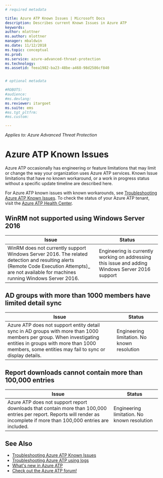 ```yaml
---
# required metadata

title: Azure ATP Known Issues | Microsoft Docs
description: Describes current Known Issues in Azure ATP
keywords:
author: mlottner
ms.author: mlottner
manager: mbaldwin
ms.date: 11/12/2018
ms.topic: conceptual
ms.prod:
ms.service: azure-advanced-threat-protection
ms.technology:
ms.assetid: feea1982-ba23-48be-a468-98d2586cf840


# optional metadata

#ROBOTS:
#audience:
#ms.devlang:
ms.reviewer: itargoet
ms.suite: ems
#ms.tgt_pltfrm:
#ms.custom:

---
```


*Applies to: Azure Advanced Threat Protection*

# Azure ATP Known Issues

Azure ATP occasionally has engineering or feature limitations that may limit or change the way your organization uses Azure ATP services. Known Issue limitations that have no known workaround, or a work in progress status without a specific update timeline are described here. 

For Azure ATP known issues with known workarounds, see [Troubleshooting Azure ATP Known Issues](troubleshooting-atp-known-issues.md). To check the status of your Azure ATP tenant, visit the [Azure ATP Health Center](atp-health-center.md). 

## WinRM not supported using Windows Server 2016

|Issue|Status|
|----|----|
|WinRM does not currently support Windows Server 2016. The related detection and resulting alerts (Remote Code Execution Attempts)_ are not available for machines running Windows Server 2016.|Engineering is currently working on addressing this issue and adding Windows Server 2016 support||

## AD groups with more than 1000 members have limited detail sync

|Issue|Status|
|----|----|
|Azure ATP does not support entity detail sync in AD groups with more than 1000 members per group. When investigating entities in groups with more than 1000 members, some entities may fail to sync or display details. |Engineering limitation. No known resolution|

## Report downloads cannot contain more than 100,000 entries

|Issue|Status|
|----|----|
|Azure ATP does not support report downloads that contain more than 100,000 entries per report. Reports will render as incomplete if more than 100,000 entries are included. |Engineering limitation. No known resolution|

## See Also

- [Troubleshooting Azure ATP Known Issues](troubleshooting-atp-known-issues.md)
- [Troubleshooting Azure ATP using logs](troubleshooting-atp-using-logs.md)
- [What's new in Azure ATP](atp-whats-new.md)
- [Check out the Azure ATP forum!](https://aka.ms/azureatpcommunity)